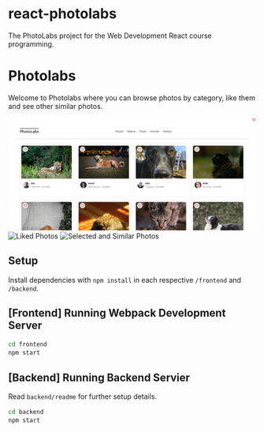 # react-photolabs
The PhotoLabs project for the Web Development React course programming.

# Photolabs
Welcome to Photolabs where you can browse photos by category, like them and see other similar photos. 

![Photolabs](./docs/Photolabs.png)
![Liked Photos](Liked.png)
![Selected and Similar Photos](Modal.png)

## Setup

Install dependencies with `npm install` in each respective `/frontend` and `/backend`.

## [Frontend] Running Webpack Development Server

```sh
cd frontend
npm start
```

## [Backend] Running Backend Servier

Read `backend/readme` for further setup details.

```sh
cd backend
npm start
```
